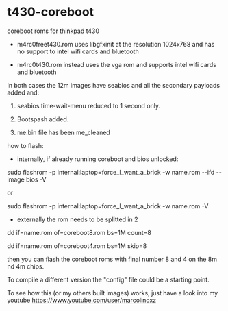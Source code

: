 # t430-coreboot
coreboot roms for thinkpad t430

- m4rc0freet430.rom uses libgfxinit at the resolution 1024x768 and has no support to intel wifi cards and bluetooth

- m4rc0t430.rom instead uses the vga rom and supports intel wifi cards and bluetooth

In both cases the 12m images have seabios and all the secondary payloads added and:

1) seabios time-wait-menu reduced to 1 second only.

2) Bootspash added.

3) me.bin file has been me_cleaned

how to flash:

- internally, if already running coreboot and bios unlocked:

sudo flashrom -p internal:laptop=force_I_want_a_brick -w name.rom --ifd --image bios -V

or

sudo flashrom -p internal:laptop=force_I_want_a_brick -w name.rom -V


- externally the rom needs to be splitted in 2

dd if=name.rom of=coreboot8.rom bs=1M count=8

dd if=name.rom of=coreboot4.rom bs=1M skip=8

then you can flash the coreboot roms with final number 8 and 4 on the 8m nd 4m chips.


To compile a different version the "config" file could be a starting point.

To see how this (or my others built images) works, just have a look into my youtube https://www.youtube.com/user/marcolinoxz
